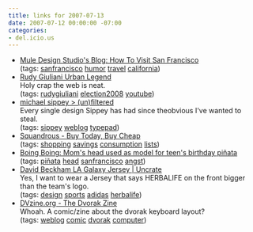 ```yaml
---
title: links for 2007-07-13
date: 2007-07-12 00:00:00 -07:00
categories:
- del.icio.us
---
```


<ul class="delicious">
    <li>
        <div class="delicious-link"><a href="http://weblog.muledesign.com/2007/07/how_to_visit_san_francisco.php">Mule Design Studio's Blog: How To Visit San Francisco</a></div>
        <div class="delicious-tags">(tags: <a href="http://del.icio.us/torrez/sanfrancisco">sanfrancisco</a> <a href="http://del.icio.us/torrez/humor">humor</a> <a href="http://del.icio.us/torrez/travel">travel</a> <a href="http://del.icio.us/torrez/california">california</a>)</div>
    </li>
    <li>
        <div class="delicious-link"><a href="http://rudy-urbanlegend.com/">Rudy Giuliani Urban Legend</a></div>
        <div class="delicious-extended">Holy crap the web is neat.</div>
        <div class="delicious-tags">(tags: <a href="http://del.icio.us/torrez/rudygiuliani">rudygiuliani</a> <a href="http://del.icio.us/torrez/election2008">election2008</a> <a href="http://del.icio.us/torrez/youtube">youtube</a>)</div>
    </li>
    <li>
        <div class="delicious-link"><a href="http://sippey.typepad.com/unfiltered/">michael sippey > (un)filtered</a></div>
        <div class="delicious-extended">Every single design Sippey has had since theobvious I've wanted to steal.</div>
        <div class="delicious-tags">(tags: <a href="http://del.icio.us/torrez/sippey">sippey</a> <a href="http://del.icio.us/torrez/weblog">weblog</a> <a href="http://del.icio.us/torrez/typepad">typepad</a>)</div>
    </li>
    <li>
        <div class="delicious-link"><a href="http://squandrous.com/post/5318640">Squandrous - Buy Today, Buy Cheap</a></div>
        <div class="delicious-tags">(tags: <a href="http://del.icio.us/torrez/shopping">shopping</a> <a href="http://del.icio.us/torrez/savings">savings</a> <a href="http://del.icio.us/torrez/consumption">consumption</a> <a href="http://del.icio.us/torrez/lists">lists</a>)</div>
    </li>
    <li>
        <div class="delicious-link"><a href="http://www.boingboing.net/2007/07/11/moms_head_used_as_mo.html">Boing Boing: Mom's head used as model for teen's birthday piñata</a></div>
        <div class="delicious-tags">(tags: <a href="http://del.icio.us/torrez/piñata">piñata</a> <a href="http://del.icio.us/torrez/head">head</a> <a href="http://del.icio.us/torrez/sanfrancisco">sanfrancisco</a> <a href="http://del.icio.us/torrez/angst">angst</a>)</div>
    </li>
    <li>
        <div class="delicious-link"><a href="http://www.uncrate.com/men/gear/sports/david-beckham-la-galaxy-jersey/">David Beckham LA Galaxy Jersey | Uncrate</a></div>
        <div class="delicious-extended">Yes, I want to wear a Jersey that says HERBALIFE on the front bigger than the team's logo.</div>
        <div class="delicious-tags">(tags: <a href="http://del.icio.us/torrez/design">design</a> <a href="http://del.icio.us/torrez/sports">sports</a> <a href="http://del.icio.us/torrez/adidas">adidas</a> <a href="http://del.icio.us/torrez/herbalife">herbalife</a>)</div>
    </li>
    <li>
        <div class="delicious-link"><a href="http://dvzine.org/">DVzine.org - The Dvorak Zine</a></div>
        <div class="delicious-extended">Whoah. A comic/zine about the dvorak keyboard layout?</div>
        <div class="delicious-tags">(tags: <a href="http://del.icio.us/torrez/weblog">weblog</a> <a href="http://del.icio.us/torrez/comic">comic</a> <a href="http://del.icio.us/torrez/dvorak">dvorak</a> <a href="http://del.icio.us/torrez/computer">computer</a>)</div>
    </li>
</ul>
